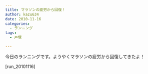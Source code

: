 ```yaml
---
title: マラソンの疲労から回復！
author: kazu634
date: 2010-11-16
categories:
  - ランニング
tags:
  - 戸塚

---
```

今日のランニングです。ようやくマラソンの疲労から回復してきたよ！

[run_20101116]
